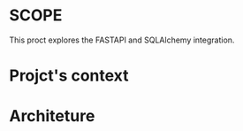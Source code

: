 # SCOPE
This proct explores the FASTAPI and SQLAlchemy integration.

# Projct's context


# Architeture

